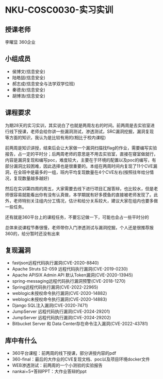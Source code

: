 # NKU-COSC0030-实习实训
## 授课老师
李曜显 360企业

## 小组成员
+ 侯博文(信息安全)
+ 陆皓喆(信息安全)
+ 郝志成(信息安全与法学双学位班)
+ 秦德龙(信息安全)
+ 胡博浩(信息安全)

## 课程要求
为期28天的实习实训，其实说白了也就是两周左右的时间。前两周是去实验室进行线下授课，老师会给你讲一些漏洞测试，渗透测试，SRC漏洞挖掘，漏洞复现等方面的知识，我认为是比较有用的(相比于校内课程)

前两周是知识讲授，结束后会让大家做一个漏洞扫描找flag的作业，需要编写实验报告，占一定的平时分；后两周老师的意思是不用去实验室，直接在寝室做就行，内容是漏洞复现和编写poc，难度较大，主要在于环境的配置以及poc的编写，有部分漏洞比较困难，因此选择也是很重要的。本组在两周时间内复现了11个CVE漏洞，在全班中是最多的一组，班内平均复现数量在4个CVE左右(按照往年给分情况，复现数量越多越好)

然后在实训第四周的周五，大家需要去线下进行项目汇报答辩，也比较水，但是老师很容易就能看出你有没有认真做，本学期就有好多摸鱼的直接被老师发现了。此外，老师特别关注组内分工情况，估计和给分关系较大，建议大家在组内也要多做一些任务。

还有就是360平台上的课程任务，不要忘记做一下，可能也会占一些平时分的

总体来说课程节奏很慢，老师带你入门渗透测试与漏洞挖掘，个人还是很推荐报360的，给分暂时还没有出来

## 复现漏洞
+ fastjson远程代码执行漏洞(CVE-2020-8840)
+ Apache Struts S2-059 远程代码执行漏洞(CVE-2019-0230)
+ Apache APISIX Admin API 默认Token漏洞(CVE-2020-13945)
+ spring-messaging远程代码执行漏洞预警(CVE-2018-1270)
+ Spring远程代码执行漏洞(CVE-2022-22965)
+ weblogic未授权命令执行漏洞(CVE-2020-14882)
+ weblogic未授权命令执行漏洞(CVE-2020-14883)
+ Django SQL注入漏洞(CVE-2020-7471)
+ JumpServer 远程代码执行漏洞(CVE-2024-29201)
+ JumpServer 远程代码执行漏洞(CVE-2024-29202)
+ Bitbucket Server 和 Data Center存在命令注入漏洞(CVE-2022-43781)

## 库中有什么
+ 360平台课程：前两周的线下授课，部分讲授内容的pdf
+ 360-final：最后的大作业的CVE复现文档、poc以及项目环境docker文件
+ WEB渗透测试：前两周的一个小测验的实验报告
+ nankai+5+答辩PPT：大作业答辩的ppt
